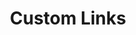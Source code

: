 ---
title: Custom Links
weight: 3
prev: /docs/organiser/events/recurring-events
next: /docs/organiser/events/forms
---